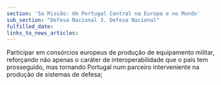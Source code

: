 ```yaml
---
section: '5a Missão: Um Portugal Central na Europa e no Mundo'
sub_section: "Defesa Nacional 3. Defesa Nacional"
fulfilled_date:
links_to_news_articles:
---
```


Participar em consórcios europeus de produção de equipamento militar, reforçando não apenas o caráter de interoperabilidade que o país tem prosseguido, mas tornando Portugal num parceiro interveniente na produção de sistemas de defesa;